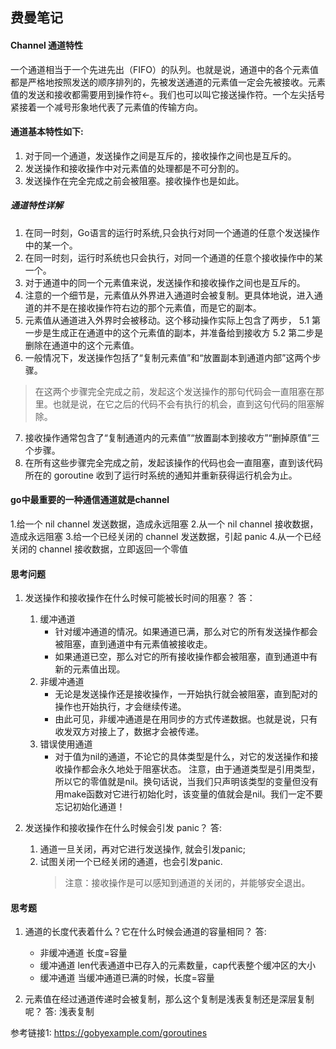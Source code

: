 ## 费曼笔记 ##
#### Channel 通道特性
一个通道相当于一个先进先出（FIFO）的队列。也就是说，通道中的各个元素值都是严格地按照发送的顺序排列的，先被发送通道的元素值一定会先被接收。元素值的发送和接收都需要用到操作符<-。我们也可以叫它接送操作符。一个左尖括号紧接着一个减号形象地代表了元素值的传输方向。


#### 通道基本特性如下:
1. 对于同一个通道，发送操作之间是互斥的，接收操作之间也是互斥的。
2. 发送操作和接收操作中对元素值的处理都是不可分割的。
3. 发送操作在完全完成之前会被阻塞。接收操作也是如此。

##### 通道特性详解
1. 在同一时刻，Go语言的运行时系统,只会执行对同一个通道的任意个发送操作中的某一个。
2. 在同一时刻，运行时系统也只会执行，对同一个通道的任意个接收操作中的某一个。
3. 对于通道中的同一个元素值来说，发送操作和接收操作之间也是互斥的。
4. 注意的一个细节是，元素值从外界进入通道时会被复制。更具体地说，进入通道的并不是在接收操作符右边的那个元素值，而是它的副本。
5. 元素值从通道进入外界时会被移动。这个移动操作实际上包含了两步，
    5.1 第一步是生成正在通道中的这个元素值的副本，并准备给到接收方
    5.2 第二步是删除在通道中的这个元素值。
6. 一般情况下，发送操作包括了“复制元素值”和“放置副本到通道内部”这两个步骤。
> 在这两个步骤完全完成之前，发起这个发送操作的那句代码会一直阻塞在那里。也就是说，在它之后的代码不会有执行的机会，直到这句代码的阻塞解除。
7. 接收操作通常包含了“复制通道内的元素值”“放置副本到接收方”“删掉原值”三个步骤。
8. 在所有这些步骤完全完成之前，发起该操作的代码也会一直阻塞，直到该代码所在的 goroutine 收到了运行时系统的通知并重新获得运行机会为止。

#### go中最重要的一种通信通道就是channel
1.给一个 nil channel 发送数据，造成永远阻塞
2.从一个 nil channel 接收数据，造成永远阻塞
3.给一个已经关闭的 channel 发送数据，引起 panic
4.从一个已经关闭的 channel 接收数据，立即返回一个零值


#### 思考问题
1. 发送操作和接收操作在什么时候可能被长时间的阻塞？
答：
    1. 缓冲通道
        - 针对缓冲通道的情况。如果通道已满，那么对它的所有发送操作都会被阻塞，直到通道中有元素值被接收走。
        - 如果通道已空，那么对它的所有接收操作都会被阻塞，直到通道中有新的元素值出现。
    2. 非缓冲通道
        - 无论是发送操作还是接收操作，一开始执行就会被阻塞，直到配对的操作也开始执行，才会继续传递。
        - 由此可见，非缓冲通道是在用同步的方式传递数据。也就是说，只有收发双方对接上了，数据才会被传递。
    3. 错误使用通道
        - 对于值为nil的通道，不论它的具体类型是什么，对它的发送操作和接收操作都会永久地处于阻塞状态。
注意，由于通道类型是引用类型，所以它的零值就是nil。换句话说，当我们只声明该类型的变量但没有用make函数对它进行初始化时，该变量的值就会是nil。我们一定不要忘记初始化通道！

2. 发送操作和接收操作在什么时候会引发 panic？
答:
    1. 通道一旦关闭，再对它进行发送操作, 就会引发panic;
    2. 试图关闭一个已经关闭的通道，也会引发panic.
        > 注意：接收操作是可以感知到通道的关闭的，并能够安全退出。

#### 思考题

1. 通道的长度代表着什么？它在什么时候会通道的容量相同？
答:
    - 非缓冲通道 长度=容量
    - 缓冲通道 len代表通道中已存入的元素数量，cap代表整个缓冲区的大小
    - 缓冲通道 当缓冲通道已满的时候，长度=容量

2. 元素值在经过通道传递时会被复制，那么这个复制是浅表复制还是深层复制呢？
答: 浅表复制


参考链接1: https://gobyexample.com/goroutines